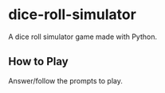 # dice-roll-simulator
A dice roll simulator game made with Python.

## How to Play
Answer/follow the prompts to play.

